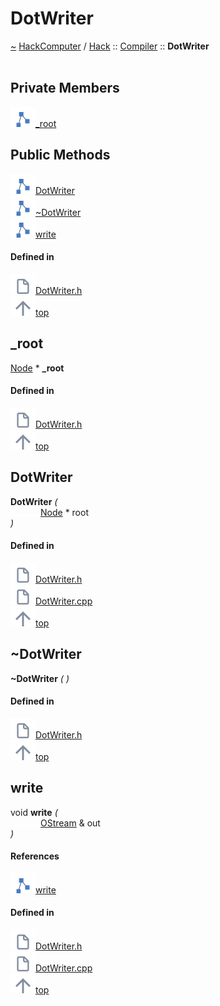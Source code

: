 <a id="dotwriter"></a>
<h1>DotWriter</h1>
<a id="a01169"></a>
<a href="https://github.com/CharlesCarley/HackComputer#~">~</a>
<a href="index.md#index">HackComputer</a>
<span class="inline-text">/</span>
<a href="a00909.md#hack">Hack</a>
<span class="inline-text">::</span>
<a href="a00915.md#compiler">Compiler</a>
<span class="inline-text">::</span>
<span class="bold-text"><b>DotWriter</b></span>
<br/>
<br/>
<a id="private-members"></a>
<h2>Private Members</h2>
<span class="icon-list-item"><a href="#_root" class="icon-list-item"><img src="../images/class.svg" class="icon-list-item"/><span class="icon-list-item">_root</span>
</a>
</span>
<br/>
<a id="public-methods"></a>
<h2>Public Methods</h2>
<span class="icon-list-item"><a href="#dotwriter" class="icon-list-item"><img src="../images/class.svg" class="icon-list-item"/><span class="icon-list-item">DotWriter</span>
</a>
</span>
<br/>
<span class="icon-list-item"><a href="#~dotwriter" class="icon-list-item"><img src="../images/class.svg" class="icon-list-item"/><span class="icon-list-item">~DotWriter</span>
</a>
</span>
<br/>
<span class="icon-list-item"><a href="#write" class="icon-list-item"><img src="../images/class.svg" class="icon-list-item"/><span class="icon-list-item">write</span>
</a>
</span>
<br/>
<a id="defined-in"></a>
<h4>Defined in</h4>
<span class="icon-list-item"><a href="https://github.com/CharlesCarley/HackComputer/blob/master/Source/Compiler/Common/DotWriter.h#L30" class="icon-list-item"><img src="../images/file.svg" class="icon-list-item"/><span class="icon-list-item">DotWriter.h</span>
</a>
</span>
<br/>
<span class="icon-list-item"><a href="#dotwriter" class="icon-list-item"><img src="../images/jumpToTop.svg" class="icon-list-item"/><span class="icon-list-item">top</span>
</a>
</span>
<a id="_root"></a>
<h2>_root</h2>
<a href="a01173.md#node">Node</a>
<span class="inline-text"> *</span>
<span class="bold-text"><b>_root</b></span>
<br/>
<a id="defined-in"></a>
<h4>Defined in</h4>
<span class="icon-list-item"><a href="https://github.com/CharlesCarley/HackComputer/blob/master/Source/Compiler/Common/DotWriter.h#L32" class="icon-list-item"><img src="../images/file.svg" class="icon-list-item"/><span class="icon-list-item">DotWriter.h</span>
</a>
</span>
<br/>
<span class="icon-list-item"><a href="#dotwriter" class="icon-list-item"><img src="../images/jumpToTop.svg" class="icon-list-item"/><span class="icon-list-item">top</span>
</a>
</span>
<br/>
<a id="dotwriter"></a>
<h2>DotWriter</h2>
<span class="bold-text"><b>DotWriter</b></span>
<span class="italic-text"><i>(</i></span>
<div class="paragraph">
<span class="paragraph"><img src="../images/horSpace24px.svg"/><a href="a01173.md#node">Node</a>
<span class="inline-text"> *</span>
<span class="inline-text">root</span>
</span>
</div>
<span class="italic-text"><i>)</i></span>
<a id="defined-in"></a>
<h4>Defined in</h4>
<span class="icon-list-item"><a href="https://github.com/CharlesCarley/HackComputer/blob/master/Source/Compiler/Common/DotWriter.h#L35" class="icon-list-item"><img src="../images/file.svg" class="icon-list-item"/><span class="icon-list-item">DotWriter.h</span>
</a>
</span>
<br/>
<span class="icon-list-item"><a href="https://github.com/CharlesCarley/HackComputer/blob/master/Source/Compiler/Common/DotWriter.cpp#L126" class="icon-list-item"><img src="../images/file.svg" class="icon-list-item"/><span class="icon-list-item">DotWriter.cpp</span>
</a>
</span>
<br/>
<span class="icon-list-item"><a href="#dotwriter" class="icon-list-item"><img src="../images/jumpToTop.svg" class="icon-list-item"/><span class="icon-list-item">top</span>
</a>
</span>
<br/>
<a id="~dotwriter"></a>
<h2>~DotWriter</h2>
<span class="bold-text"><b>~DotWriter</b></span>
<span class="italic-text"><i>(</i></span>
<span class="italic-text"><i>)</i></span>
<a id="defined-in"></a>
<h4>Defined in</h4>
<span class="icon-list-item"><a href="https://github.com/CharlesCarley/HackComputer/blob/master/Source/Compiler/Common/DotWriter.h#L37" class="icon-list-item"><img src="../images/file.svg" class="icon-list-item"/><span class="icon-list-item">DotWriter.h</span>
</a>
</span>
<br/>
<span class="icon-list-item"><a href="#dotwriter" class="icon-list-item"><img src="../images/jumpToTop.svg" class="icon-list-item"/><span class="icon-list-item">top</span>
</a>
</span>
<br/>
<a id="write"></a>
<h2>write</h2>
<span class="inline-text">void</span>
<span class="bold-text"><b>write</b></span>
<span class="italic-text"><i>(</i></span>
<div class="paragraph">
<span class="paragraph"><img src="../images/horSpace24px.svg"/><a href="a00909.md#ostream">OStream</a>
<span class="inline-text"> &amp;</span>
<span class="inline-text">out</span>
</span>
</div>
<span class="italic-text"><i>)</i></span>
<a id="references"></a>
<h4>References</h4>
<div class="paragraph">
<span class="paragraph"><img src="../images/class.svg"/><a href="a01165.md#write">write</a>
</span>
</div>
<a id="defined-in"></a>
<h4>Defined in</h4>
<span class="icon-list-item"><a href="https://github.com/CharlesCarley/HackComputer/blob/master/Source/Compiler/Common/DotWriter.h#L39" class="icon-list-item"><img src="../images/file.svg" class="icon-list-item"/><span class="icon-list-item">DotWriter.h</span>
</a>
</span>
<br/>
<span class="icon-list-item"><a href="https://github.com/CharlesCarley/HackComputer/blob/master/Source/Compiler/Common/DotWriter.cpp#L131" class="icon-list-item"><img src="../images/file.svg" class="icon-list-item"/><span class="icon-list-item">DotWriter.cpp</span>
</a>
</span>
<br/>
<span class="icon-list-item"><a href="#dotwriter" class="icon-list-item"><img src="../images/jumpToTop.svg" class="icon-list-item"/><span class="icon-list-item">top</span>
</a>
</span>
<br/>
</div>
</div>
</body>
</html>
